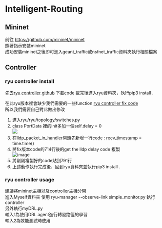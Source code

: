 # Intelligent-Routing
## Mininet

前往 https://github.com/mininet/mininet  
照著指示安裝mininet  
成功安裝mininet之後即可進入geant_traffic或nsfnet_traffic資料夾執行相關檔案

## Controller

### ryu controller install

先去[ryu controller github](https://github.com/faucetsdn/ryu) 下載code
載完後進入ryu資料夾，執行pip3 install .

在此ryu版本裡會缺少我們需要的一些function  [ryu controller fix code](https://github.com/muzixing/ryu/blob/master/ryu/topology/switches.py)  
所以我們需要自己對此做出修改

1. 進入ryu/ryu/topology/switches.py
2. class PortData 裡的init多加一個self.delay = 0  
![](https://i.imgur.com/E9RPmRz.png)
3. 在lldp_packet_in_handler開頭先新增一行code : recv_timestamp = time.time()
4. 將fix版本code的714行後的get the lldp delay code 複製  
![image](https://user-images.githubusercontent.com/69691891/145552471-a11fbc18-a494-4e34-982c-6e88a861a27a.png)
5. 將剛剛複製好的code貼到791行
6. 上述動作執行完成後，回到ryu資料夾並執行pip3 install .

### ryu controller usage

建議將mininet主機以及controller主機分開  
進入Myself資料夾
使用 ryu-manager --observe-link simple_monitor.py 執行controller  
另外執行myDRL.py  
輸入1為使用DRL agent進行轉發路徑的學習  
輸入2為效能測試時使用




